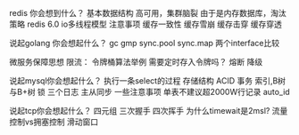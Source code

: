 redis 你会想到什么？
	基本数据结构
	高可用，集群脑裂
	由于是内存数据库，淘汰策略
	redis 6.0 io多线程模型
	注意事项
		缓存一致性
		缓存雪崩
		缓存击穿
		缓存穿透

说起golang 你会想起什么？
	gc
	gmp
	sync.pool
	sync.map
	两个interface比较

微服务保障思想
	限流：
		令牌桶算法举例
		需要定时存入令牌吗？
	熔断
	降级

说起mysql你会想起什么？
	执行一条select的过程
	存储结构
	ACID
	事务
	索引,B树与B+树
	锁
	三个日志
	主从同步
	一些注意事项
		单表不建议超2000W行记录
		auto_id

说起tcp你会想起什么？
	四元组
	三次握手
	四次挥手
	为什么timewait是2msl?
	流量控制vs拥塞控制
	滑动窗口